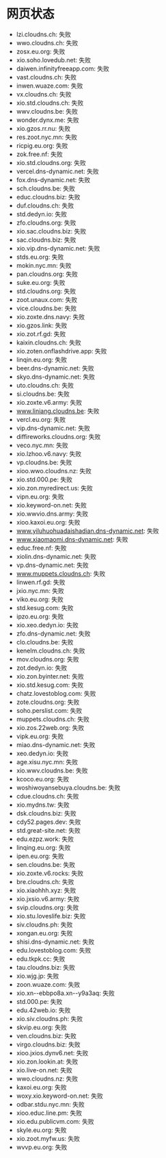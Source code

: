 # 网页状态
- lzi.cloudns.ch: 失败
- wwo.cloudns.ch: 失败
- zosx.eu.org: 失败
- xio.soho.lovedub.net: 失败
- daiwen.infinityfreeapp.com: 失败
- vast.cloudns.ch: 失败
- inwen.wuaze.com: 失败
- vx.cloudns.ch: 失败
- xio.std.cloudns.ch: 失败
- wwv.cloudns.be: 失败
- wonder.dynx.me: 失败
- xio.gzos.rr.nu: 失败
- res.zoot.nyc.mn: 失败
- ricpig.eu.org: 失败
- zok.free.nf: 失败
- xio.std.cloudns.org: 失败
- vercel.dns-dynamic.net: 失败
- fox.dns-dynamic.net: 失败
- sch.cloudns.be: 失败
- educ.cloudns.biz: 失败
- duf.cloudns.ch: 失败
- std.dedyn.io: 失败
- zfo.cloudns.org: 失败
- xio.sac.cloudns.biz: 失败
- sac.cloudns.biz: 失败
- xio.vip.dns-dynamic.net: 失败
- stds.eu.org: 失败
- mokin.nyc.mn: 失败
- pan.cloudns.org: 失败
- suke.eu.org: 失败
- std.cloudns.org: 失败
- zoot.unaux.com: 失败
- vice.cloudns.be: 失败
- xio.zoxte.dns.navy: 失败
- xio.gzos.link: 失败
- xio.zot.rf.gd: 失败
- kaixin.cloudns.ch: 失败
- xio.zoten.onflashdrive.app: 失败
- linqin.eu.org: 失败
- beer.dns-dynamic.net: 失败
- skyo.dns-dynamic.net: 失败
- uto.cloudns.ch: 失败
- si.cloudns.be: 失败
- xio.zoxte.v6.army: 失败
- www.liniang.cloudns.be: 失败
- vercl.eu.org: 失败
- vip.dns-dynamic.net: 失败
- diffireworks.cloudns.org: 失败
- veco.nyc.mn: 失败
- xio.lzhoo.v6.navy: 失败
- vp.cloudns.be: 失败
- xioo.wwo.cloudns.nz: 失败
- xio.std.000.pe: 失败
- xio.zon.myredirect.us: 失败
- vipn.eu.org: 失败
- xio.keyword-on.net: 失败
- xio.wwvio.dns.army: 失败
- xioo.kaxoi.eu.org: 失败
- www.yiluhuohuadaishadian.dns-dynamic.net: 失败
- www.xiaomaomi.dns-dynamic.net: 失败
- educ.free.nf: 失败
- xiolin.dns-dynamic.net: 失败
- vp.dns-dynamic.net: 失败
- www.muppets.cloudns.ch: 失败
- linwen.rf.gd: 失败
- jxio.nyc.mn: 失败
- viko.eu.org: 失败
- std.kesug.com: 失败
- ipzo.eu.org: 失败
- xio.xeo.dedyn.io: 失败
- zfo.dns-dynamic.net: 失败
- clo.cloudns.be: 失败
- kenelm.cloudns.ch: 失败
- mov.cloudns.org: 失败
- zot.dedyn.io: 失败
- xio.zon.byinter.net: 失败
- xio.std.kesug.com: 失败
- chatz.lovestoblog.com: 失败
- zote.cloudns.org: 失败
- soho.perslist.com: 失败
- muppets.cloudns.ch: 失败
- xio.zos.22web.org: 失败
- vipk.eu.org: 失败
- miao.dns-dynamic.net: 失败
- xeo.dedyn.io: 失败
- age.xisu.nyc.mn: 失败
- xio.wwv.cloudns.be: 失败
- kcoco.eu.org: 失败
- woshiwoyansebuya.cloudns.be: 失败
- cdue.cloudns.ch: 失败
- xio.mydns.tw: 失败
- dsk.cloudns.biz: 失败
- cdy52.pages.dev: 失败
- std.great-site.net: 失败
- edu.ezpz.work: 失败
- linqing.eu.org: 失败
- ipen.eu.org: 失败
- sen.cloudns.be: 失败
- xio.zoxte.v6.rocks: 失败
- bre.cloudns.ch: 失败
- xio.xiaohhh.xyz: 失败
- xio.jxsio.v6.army: 失败
- svip.cloudns.org: 失败
- xio.stu.loveslife.biz: 失败
- siv.cloudns.ph: 失败
- xongan.eu.org: 失败
- shisi.dns-dynamic.net: 失败
- edu.lovestoblog.com: 失败
- edu.tkpk.cc: 失败
- tau.cloudns.biz: 失败
- xio.wjg.jp: 失败
- zoon.wuaze.com: 失败
- xio.xn--ebbpo8a.xn--y9a3aq: 失败
- std.000.pe: 失败
- edu.42web.io: 失败
- xio.siv.cloudns.ph: 失败
- skvip.eu.org: 失败
- ven.cloudns.biz: 失败
- virgo.cloudns.biz: 失败
- xioo.jxios.dynv6.net: 失败
- xio.zon.lookin.at: 失败
- xio.live-on.net: 失败
- wwo.cloudns.nz: 失败
- kaxoi.eu.org: 失败
- woxy.xio.keyword-on.net: 失败
- odbar.stdu.nyc.mn: 失败
- xioo.educ.line.pm: 失败
- xio.edu.publicvm.com: 失败
- skyle.eu.org: 失败
- xio.zoot.myfw.us: 失败
- wvvp.eu.org: 失败
